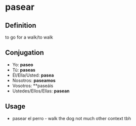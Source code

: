 # pasear

## Definition
to go for a walk/to walk

## Conjugation

- Yo: **paseo**
- Tú: **paseas**
- Él/Ella/Usted: **pasea**
- Nosotros: **paseamos**
- Vosotros: **paseáis
- Ustedes/Ellos/Ellas: **pasean**

## Usage

- pasear el perro \- walk the dog
not much other context tbh